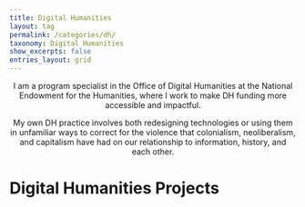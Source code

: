 ```yaml
---
title: Digital Humanities
layout: tag
permalink: /categories/dh/
taxonomy: Digital Humanities
show_excerpts: false
entries_layout: grid
---
```


<p style="text-align: center;">I am a program specialist in the Office of Digital Humanities at the National Endowment for the Humanities, where I work to make DH funding more accessible and impactful.</p>
<p style="text-align: center;">My own DH practice involves both redesigning technologies or using them in unfamiliar ways to correct for the violence that colonialism, neoliberalism, and capitalism have had on our relationship to information, history, and each other.</p>

# Digital Humanities Projects